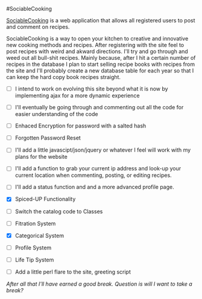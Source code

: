 #SociableCooking

[SociableCooking](http://www.sociablecooking.com/) is a web application that allows all registered users to post and comment on recipes.

SociableCooking is a way to open your kitchen to creative and innovative new cooking methods and recipes. After
registering with the site feel to post recipes with weird and akward directions. I'll try and go through and weed out
all bull-shit recipes. Mainly because, after I hit a certain number of recipes in the database I plan to start selling
recipe books with recipes from the site and I'll probably create a new database table for each year so that I can keep
the hard copy book recipes straight.

* [ ] I intend to work on evolving this site beyond what it is now by implementing ajax for a more dynamic experience

* [ ] I'll eventually be going through and commenting out all the code for easier understanding of the code

* [ ] Enhaced Encryption for password with a salted hash

* [ ] Forgotten Password Reset

* [ ] I'll add a little javascipt/json/jquery or whatever I feel will work with my plans for the website

* [ ] I'll add a function to grab your current ip address and look-up your current location when commenting,
posting, or editing recipes.

* [ ] I'll add a status function and and a more advanced profile page.

* [x] Spiced-UP Functionality

* [ ] Switch the catalog code to Classes

* [ ] Fitration System

* [x] Categorical System

* [ ] Profile System

* [ ] Life Tip System

* [ ] Add a little perl flare to the site, greeting script

*After all that I'll have earned a good break. Question is will I want to take a break?*
